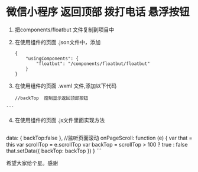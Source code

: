 # 微信小程序 返回顶部 拨打电话 悬浮按钮


1. 把components/floatbut 文件复制到项目中

2. 在使用组件的页面 .json文件中，添加
 
	```
	{
  		"usingComponents": {
    		"floatbut": "/components/floatbut/floatbut"
  		}
	}
	```

3. 在使用组件的页面 .wxml 文件,添加以下代码

	```
  	//backTop  控制显示返回顶部按钮
 <floatbut backTop="{{backTop}}"></floatbut> 

	```
4. 在使用组件的页面 .js文件里面实现方法
 
	```
  data: {
    backTop:false
  },
  //监听页面滚动
  onPageScroll: function (e) {
      var that = this
      var scrollTop = e.scrollTop
      var backTop = scrollTop > 100 ? true : false
      that.setData({
        backTop: backTop
      })
  }
 	```

希望大家给个星。感谢
